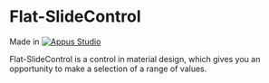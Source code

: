 # Flat-SlideControl

Made in [![Appus Studio](https://github.com/appus-studio/Appus-Splash/blob/master/image/logo.png)](http://appus.pro)

Flat-SlideControl is a control in material design, which gives you an opportunity to make a selection of a range of values.
